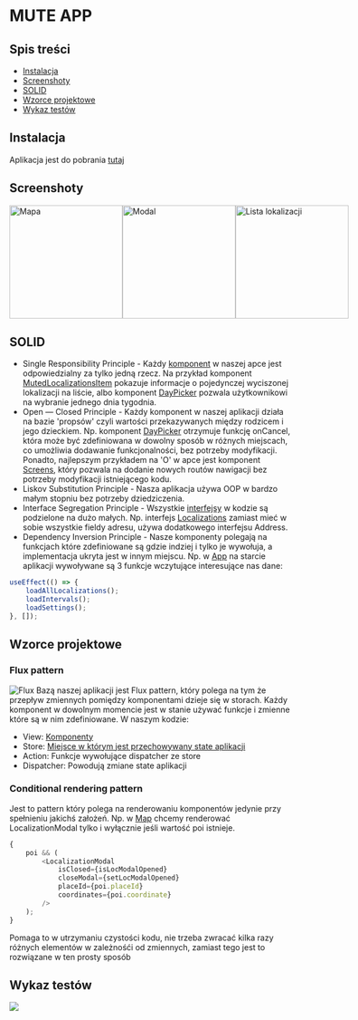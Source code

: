 # MUTE APP

## Spis treści

-   [Instalacja](#instalacja)
-   [Screenshoty](#screenshoty)
-   [SOLID](#SOLID)
-   [Wzorce projektowe](#wzorce-projektowe)
-   [Wykaz testów](#wykaz-testów)

## Instalacja

Aplikacja jest do pobrania [tutaj](https://github.com/dolidius/Mute-phone-app/releases)

## Screenshoty

<div style="width:100%; display:flex; justify-content:space-between;">
<img src="https://i.imgur.com/3KaT5qO.png" alt="Mapa" width="200"/>
<img src="https://i.imgur.com/Q7021i5.png" alt="Modal" width="200"/>
<img src="https://i.imgur.com/di78cd5.png" alt="Lista lokalizacji" width="200"/>
</div>

## SOLID

-   Single Responsibility Principle - Każdy [komponent](https://github.com/dolidius/Mute-phone-app/tree/master/components) w naszej apce jest odpowiedzialny za tylko jedną rzecz. Na przykład komponent [MutedLocalizationsItem](https://github.com/dolidius/Mute-phone-app/blob/master/components/MutedLocalizations/MutedLocalizationsItem.tsx) pokazuje informacje o pojedynczej wyciszonej lokalizacji na liście, albo komponent [DayPicker](https://github.com/dolidius/Mute-phone-app/blob/master/components/DayPicker/DayPicker.tsx) pozwala użytkownikowi na wybranie jednego dnia tygodnia.
-   Open — Closed Principle - Każdy komponent w naszej aplikacji działa na bazie 'propsów' czyli wartości przekazywanych między rodzicem i jego dzieckiem. Np. komponent [DayPicker](https://github.com/dolidius/Mute-phone-app/blob/master/components/DayPicker/DayPicker.tsx) otrzymuje funkcję onCancel, która może być zdefiniowana w dowolny sposób w różnych miejscach, co umożliwia dodawanie funkcjonalności, bez potrzeby modyfikacji. Ponadto, najlepszym przykładem na 'O' w apce jest komponent [Screens](https://github.com/dolidius/Mute-phone-app/blob/master/components/Screens/Screens.tsx), który pozwala na dodanie nowych routów nawigacji bez potrzeby modyfikacji istniejącego kodu.
-   Liskov Substitution Principle - Nasza aplikacja używa OOP w bardzo małym stopniu bez potrzeby dziedziczenia.
-   Interface Segregation Principle - Wszystkie [interfejsy](https://github.com/dolidius/Mute-phone-app/tree/master/classess/interfaces) w kodzie są podzielone na dużo małych. Np. interfejs [Localizations](https://github.com/dolidius/Mute-phone-app/blob/master/classess/interfaces/ILocalization.ts) zamiast mieć w sobie wszystkie fieldy adresu, używa dodatkowego interfejsu Address.
-   Dependency Inversion Principle - Nasze komponenty polegają na funkcjach które zdefiniowane są gdzie indziej i tylko je wywołuja, a implementacja ukryta jest w innym miejscu. Np. w [App](https://github.com/dolidius/Mute-phone-app/blob/master/App.tsx) na starcie aplikacji wywoływane są 3 funkcje wczytujące interesujące nas dane:

```javascript
useEffect(() => {
    loadAllLocalizations();
    loadIntervals();
    loadSettings();
}, []);
```

## Wzorce projektowe

### Flux pattern

![Flux](https://i.pinimg.com/originals/b8/24/08/b82408c417ba88355f0307ff19f78cff.gif)
Bazą naszej aplikacji jest Flux pattern, który polega na tym że przepływ zmiennych pomiędzy komponentami dzieje się w storach. Każdy komponent w dowolnym momencie jest w stanie używać funkcje i zmienne które są w nim zdefiniowane. W naszym kodzie:

-   View: [Komponenty](https://github.com/dolidius/Mute-phone-app/tree/master/components)
-   Store: [Miejsce w którym jest przechowywany state aplikacji](https://github.com/dolidius/Mute-phone-app/tree/master/store)
-   Action: Funkcje wywołujące dispatcher ze store
-   Dispatcher: Powodują zmiane state aplikacji

### Conditional rendering pattern
Jest to pattern który polega na renderowaniu komponentów jedynie przy spełnieniu jakichś założeń. Np. w [Map](https://github.com/dolidius/Mute-phone-app/tree/master/components/Map) chcemy renderować LocalizationModal tylko i wyłącznie jeśli wartość poi istnieje. 

```javascript
{
    poi && (
        <LocalizationModal
            isClosed={isLocModalOpened}
            closeModal={setLocModalOpened}
            placeId={poi.placeId}
            coordinates={poi.coordinate}
        />
    );
}
```

Pomaga to w utrzymaniu czystości kodu, nie trzeba zwracać kilka razy różnych elementów w zależnośći od zmiennych, zamiast tego jest to rozwiązane w ten prosty sposób

## Wykaz testów

![](https://i.postimg.cc/xjv0T1zv/testy.png)
